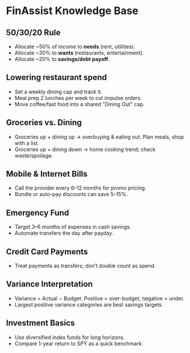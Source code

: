 # FinAssist Knowledge Base

## 50/30/20 Rule
- Allocate ~50% of income to **needs** (rent, utilities).
- Allocate ~30% to **wants** (restaurants, entertainment).
- Allocate ~20% to **savings/debt payoff**.

## Lowering restaurant spend
- Set a weekly dining cap and track it.
- Meal prep 2 lunches per week to cut impulse orders.
- Move coffee/fast food into a shared "Dining Out" cap.

## Groceries vs. Dining
- Groceries up + dining up → overbuying & eating out. Plan meals, shop with a list.
- Groceries up + dining down → home cooking trend; check waste/spoilage.

## Mobile & Internet Bills
- Call the provider every 6–12 months for promo pricing.
- Bundle or auto-pay discounts can save 5–15%.

## Emergency Fund
- Target 3–6 months of expenses in cash savings.
- Automate transfers the day after payday.

## Credit Card Payments
- Treat payments as transfers; don’t double count as spend.

## Variance Interpretation
- Variance = Actual − Budget. Positive = over-budget; negative = under.
- Largest positive variance categories are best savings targets.

## Investment Basics
- Use diversified index funds for long horizons.
- Compare 1-year return to SPY as a quick benchmark.


